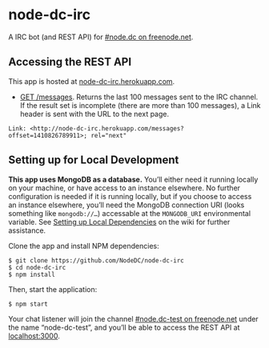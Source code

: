 # node-dc-irc

A IRC bot (and REST API) for [#node.dc on freenode.net](http://webchat.freenode.net/?channels=node.dc).

## Accessing the REST API

This app is hosted at [node-dc-irc.herokuapp.com](http://node-dc-irc.herokuapp.com).

- [GET /messages](http://node-dc-irc.herokuapp.com/messages). Returns the last 100 messages sent to the IRC channel. If the result set is incomplete (there are more than 100 messages), a Link header is sent with the URL to the next page.

```
Link: <http://node-dc-irc.herokuapp.com/messages?offset=1410826789911>; rel="next"
```

## Setting up for Local Development

**This app uses MongoDB as a database.** You’ll either need it running locally on your machine, or have access to an instance elsewhere. No further configuration is needed if it is running locally, but if you choose to access an instance elsewhere, you’ll need the MongoDB connection URI (looks something like `mongodb://…`) accessable at the `MONGODB_URI` environmental variable. See [Setting up Local Dependencies](https://github.com/NodeDC/node-dc-irc/wiki/Setting-up-Local-Dependencies) on the wiki for further assistance.

Clone the app and install NPM dependencies:

```
$ git clone https://github.com/NodeDC/node-dc-irc
$ cd node-dc-irc
$ npm install
```

Then, start the application:

```
$ npm start
```

Your chat listener will join the channel [#node.dc-test on freenode.net](http://webchat.freenode.net/?channels=node.dc-test) under the name “node-dc-test”, and you’ll be able to access the REST API at [localhost:3000](http://localhost:3000).
